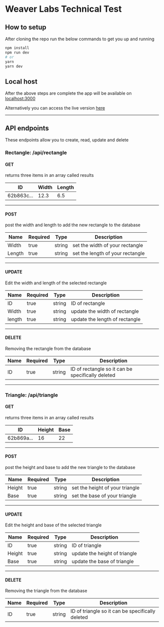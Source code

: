 # Weaver Labs Technical Test

## How to setup

After cloning the repo run the below commands to get you up and running

```bash
npm install
npm run dev
# or
yarn
yarn dev
```

## Local host

After the above steps are complete the app will be available on [localhost:3000](https://localhost:3000)

Alternatively you can access the live version [here](https://dev.jamesdimonaco.com)

---

## API endpoints
These endpoints allow you to create, read, update and delete 



### Rectangle: /api/rectangle  


#### GET 

returns three items in an array called results

|ID | Width| Length |
|--|--|--|
|62b863c...| 12.3 | 6.5|

---
#### POST
post the width and length to add the new rectangle to the database


|Name |Required|Type| Description |
|--|--| --|--|
|Width|true|string| set the width of your rectangle|
|Length|true|string|set the length of your rectangle|

---

#### UPDATE
Edit the width and length of the selected rectangle

|Name |Required|Type| Description |
|--|--| --|--|
|ID|true|string|ID of rectangle
|Width|true|string|update the width of rectangle |
|length|true|string|update the length of rectangle|

---

#### DELETE
Removing the rectangle from the database

|Name |Required|Type| Description |
|--|--| --|--|
|ID|true|string|ID of rectangle so it can be specifically deleted 

---

### Triangle: /api/triangle  

#### GET 

returns three items in an array called results

|ID | Height|Base |
|--|--|--|
|62b869a...| 16 | 22|

---
#### POST
post the height and base to add the new triangle to the database


|Name |Required|Type| Description |
|--|--| --|--|
|Height|true|string| set the height of your triangle|
|Base|true|string|set the base of your triangle|

---

#### UPDATE
Edit the height and base of the selected triangle

|Name |Required|Type| Description |
|--|--| --|--|
|ID|true|string|ID of triangle
|Height|true|string|update the height of triangle |
|Base|true|string|update the base of triangle|

---

#### DELETE
Removing the triangle from the database

|Name |Required|Type| Description |
|--|--| --|--|
|ID|true|string|ID of triangle so it can be specifically deleted 
